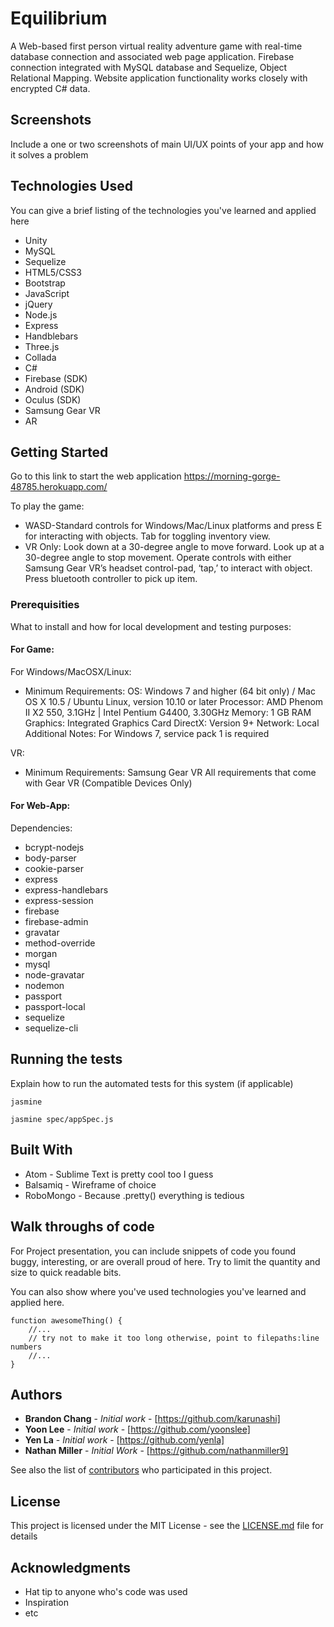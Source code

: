 # Equilibrium

A Web-based first person virtual reality adventure game with real-time database connection and associated web page application. Firebase connection integrated with MySQL database and Sequelize, Object Relational Mapping.  Website application functionality works closely with encrypted C# data.  

## Screenshots
Include a one or two screenshots of main UI/UX points of your app and how it solves a problem

## Technologies Used
You can give a brief listing of the technologies you've learned and applied here
- Unity
- MySQL
- Sequelize
- HTML5/CSS3
- Bootstrap
- JavaScript
- jQuery
- Node.js
- Express
- Handblebars
- Three.js
- Collada
- C#
- Firebase (SDK)
- Android (SDK)
- Oculus (SDK)
- Samsung Gear VR
- AR

## Getting Started

Go to this link to start the web application https://morning-gorge-48785.herokuapp.com/  

To play the game:
- WASD-Standard controls for Windows/Mac/Linux platforms and press E for interacting with objects. Tab for toggling inventory view.
- VR Only: Look down at a 30-degree angle to move forward. Look up at a 30-degree angle to stop movement. Operate controls with either Samsung Gear VR’s headset control-pad, ‘tap,’ to interact with object. Press bluetooth controller to pick up item.

### Prerequisities

What to install and how for local development and testing purposes:

#### For Game:

For Windows/MacOSX/Linux:

- Minimum Requirements:
OS: Windows 7 and higher (64 bit only) / Mac OS X 10.5 / Ubuntu Linux, version 10.10 or later
Processor: AMD Phenom II X2 550, 3.1GHz | Intel Pentium G4400, 3.30GHz
Memory: 1 GB RAM
Graphics: Integrated Graphics Card
DirectX: Version 9+
Network: Local
Additional Notes: For Windows 7, service pack 1 is required

VR:
- Minimum Requirements:
Samsung Gear VR
All requirements that come with Gear VR (Compatible Devices Only)

#### For Web-App:
Dependencies:
- bcrypt-nodejs
- body-parser
- cookie-parser
- express
- express-handlebars
- express-session
- firebase
- firebase-admin
- gravatar
- method-override
- morgan
- mysql
- node-gravatar
- nodemon
- passport
- passport-local
- sequelize
- sequelize-cli

## Running the tests

Explain how to run the automated tests for this system (if applicable)

```
jasmine

jasmine spec/appSpec.js
```

## Built With

* Atom - Sublime Text is pretty cool too I guess
* Balsamiq - Wireframe of choice 
* RoboMongo - Because .pretty() everything is tedious

## Walk throughs of code
For Project presentation, you can include snippets of code you found buggy, interesting, or are overall proud of here.  Try to limit the quantity and size to quick readable bits.

You can also show where you've used technologies you've learned and applied here.

```
function awesomeThing() {
    //...
    // try not to make it too long otherwise, point to filepaths:line numbers
    //...
}
```

## Authors

* **Brandon Chang** - *Initial work* - [https://github.com/karunashi]
* **Yoon Lee** - *Initial work* - [https://github.com/yoonslee]
* **Yen La** - *Initial work* - [https://github.com/yenla]
* **Nathan Miller** - *Initial Work* - [https://github.com/nathanmiller9]

See also the list of [contributors](https://github.com/your/project/contributors) who participated in this project.

## License

This project is licensed under the MIT License - see the [LICENSE.md](LICENSE.md) file for details

## Acknowledgments

* Hat tip to anyone who's code was used
* Inspiration
* etc
